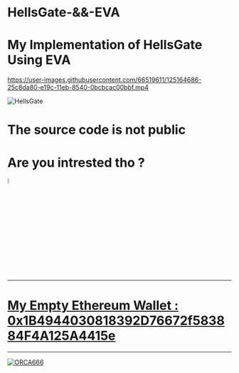 # HellsGate-&&-EVA
# My Implementation of  HellsGate Using EVA




https://user-images.githubusercontent.com/66519611/125164686-25c8da80-e19c-11eb-8540-0bcbcac00bbf.mp4




![HellsGate](https://user-images.githubusercontent.com/66519611/125164671-15b0fb00-e19c-11eb-9ad3-124502517031.png)



# The source code is not public 
# Are you intrested tho ?

<a href="https://twitter.com/ORCA6665"><img src="https://img.icons8.com/color/48/000000/twitter.png" width="5.5%"/> 
  
**********************************************************************************************************************************************************
 
 # My Empty Ethereum Wallet : 0x1B4944030818392D76672f583884F4A125A4415e

**********************************************************************************************************************************************************


![ORCA666](https://user-images.githubusercontent.com/66519611/120064592-a5c83480-c075-11eb-89c1-78732ecaf8d3.png)
